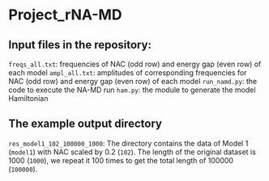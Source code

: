 # Project_rNA-MD

## Input files in the repository:
`freqs_all.txt`: frequencies of NAC (odd row) and energy gap (even row) of each model
`ampl_all.txt`:  amplitudes of corresponding frequencies for NAC (odd row) and energy gap (even row) of each model
`run_namd.py`:   the code to execute the NA-MD run
`ham.py`:        the module to generate the model Hamiltonian

## The example output directory
`res_model1_102_100000_1000`: The directory contains the data of Model 1 (`model1`) with NAC scaled by 0.2 (`102`). The length of the original dataset is 1000 (`1000`), we repeat it 100 times to get the total length of 100000 (`100000`). 
